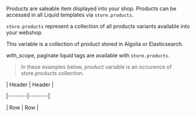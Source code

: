 Products are saleable item displayed into your shop.
Products can be accessed in all Liquid templates via `store.products`.

`store.products` represent a collection of all products variants available into your webshop.  


This variable is a collection of product stored in Algolia or Elasticsearch.


with_scope, paginate liquid tags are available with `store.products`.  


> In these examples below, *product* variable is an occurence of store.products collection.



| Header | Header |

|--------|--------|

| Row    | Row    |




